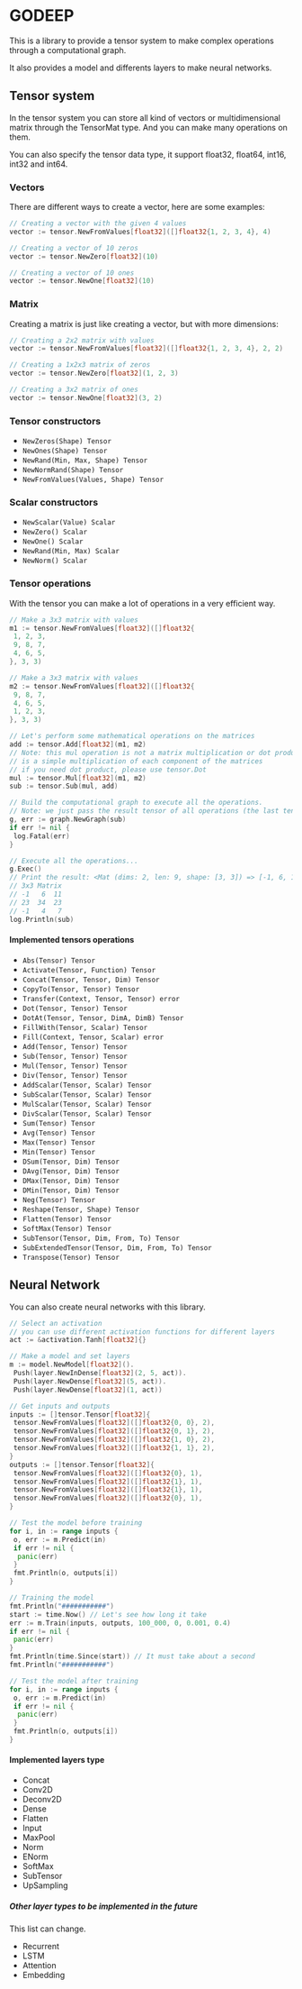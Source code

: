 # GODEEP

This is a library to provide a tensor system to make complex operations through a computational graph.

It also provides a model and differents layers to make neural networks.

## Tensor system

In the tensor system you can store all kind of vectors or multidimensional matrix through the TensorMat type. And you can make many operations on them.

You can also specify the tensor data type, it support float32, float64, int16, int32 and int64.

### Vectors

There are different ways to create a vector, here are some examples:

```go
// Creating a vector with the given 4 values
vector := tensor.NewFromValues[float32]([]float32{1, 2, 3, 4}, 4)

// Creating a vector of 10 zeros
vector := tensor.NewZero[float32](10)

// Creating a vector of 10 ones
vector := tensor.NewOne[float32](10)
```

### Matrix

Creating a matrix is just like creating a vector, but with more dimensions:

```go
// Creating a 2x2 matrix with values
vector := tensor.NewFromValues[float32]([]float32{1, 2, 3, 4}, 2, 2)

// Creating a 1x2x3 matrix of zeros
vector := tensor.NewZero[float32](1, 2, 3)

// Creating a 3x2 matrix of ones
vector := tensor.NewOne[float32](3, 2)
```

### Tensor constructors

- `NewZeros(Shape) Tensor`
- `NewOnes(Shape) Tensor`
- `NewRand(Min, Max, Shape) Tensor`
- `NewNormRand(Shape) Tensor`
- `NewFromValues(Values, Shape) Tensor`

### Scalar constructors

- `NewScalar(Value) Scalar`
- `NewZero() Scalar`
- `NewOne() Scalar`
- `NewRand(Min, Max) Scalar`
- `NewNorm() Scalar`

### Tensor operations

With the tensor you can make a lot of operations in a very efficient way.

```go
// Make a 3x3 matrix with values
m1 := tensor.NewFromValues[float32]([]float32{
 1, 2, 3,
 9, 8, 7,
 4, 6, 5,
}, 3, 3)

// Make a 3x3 matrix with values
m2 := tensor.NewFromValues[float32]([]float32{
 9, 8, 7,
 4, 6, 5,
 1, 2, 3,
}, 3, 3)

// Let's perform some mathematical operations on the matrices
add := tensor.Add[float32](m1, m2)
// Note: this mul operation is not a matrix multiplication or dot product
// is a simple multiplication of each component of the matrices
// if you need dot product, please use tensor.Dot
mul := tensor.Mul[float32](m1, m2)
sub := tensor.Sub(mul, add)

// Build the computational graph to execute all the operations.
// Note: we just pass the result tensor of all operations (the last tensor)
g, err := graph.NewGraph(sub)
if err != nil {
 log.Fatal(err)
}

// Execute all the operations...
g.Exec()
// Print the result: <Mat (dims: 2, len: 9, shape: [3, 3]) => [-1, 6, 11, 23, 34, 23, -1, 4, 7]>
// 3x3 Matrix
// -1   6  11
// 23  34  23
// -1   4   7
log.Println(sub)
```

#### Implemented tensors operations

- `Abs(Tensor) Tensor`
- `Activate(Tensor, Function) Tensor`
- `Concat(Tensor, Tensor, Dim) Tensor`
- `CopyTo(Tensor, Tensor) Tensor`
- `Transfer(Context, Tensor, Tensor) error`
- `Dot(Tensor, Tensor) Tensor`
- `DotAt(Tensor, Tensor, DimA, DimB) Tensor`
- `FillWith(Tensor, Scalar) Tensor`
- `Fill(Context, Tensor, Scalar) error`
- `Add(Tensor, Tensor) Tensor`
- `Sub(Tensor, Tensor) Tensor`
- `Mul(Tensor, Tensor) Tensor`
- `Div(Tensor, Tensor) Tensor`
- `AddScalar(Tensor, Scalar) Tensor`
- `SubScalar(Tensor, Scalar) Tensor`
- `MulScalar(Tensor, Scalar) Tensor`
- `DivScalar(Tensor, Scalar) Tensor`
- `Sum(Tensor) Tensor`
- `Avg(Tensor) Tensor`
- `Max(Tensor) Tensor`
- `Min(Tensor) Tensor`
- `DSum(Tensor, Dim) Tensor`
- `DAvg(Tensor, Dim) Tensor`
- `DMax(Tensor, Dim) Tensor`
- `DMin(Tensor, Dim) Tensor`
- `Neg(Tensor) Tensor`
- `Reshape(Tensor, Shape) Tensor`
- `Flatten(Tensor) Tensor`
- `SoftMax(Tensor) Tensor`
- `SubTensor(Tensor, Dim, From, To) Tensor`
- `SubExtendedTensor(Tensor, Dim, From, To) Tensor`
- `Transpose(Tensor) Tensor`

## Neural Network

You can also create neural networks with this library.

```go
// Select an activation
// you can use different activation functions for different layers
act := &activation.Tanh[float32]{}

// Make a model and set layers
m := model.NewModel[float32]().
 Push(layer.NewInDense[float32](2, 5, act)).
 Push(layer.NewDense[float32](5, act)).
 Push(layer.NewDense[float32](1, act))

// Get inputs and outputs
inputs := []tensor.Tensor[float32]{
 tensor.NewFromValues[float32]([]float32{0, 0}, 2),
 tensor.NewFromValues[float32]([]float32{0, 1}, 2),
 tensor.NewFromValues[float32]([]float32{1, 0}, 2),
 tensor.NewFromValues[float32]([]float32{1, 1}, 2),
}
outputs := []tensor.Tensor[float32]{
 tensor.NewFromValues[float32]([]float32{0}, 1),
 tensor.NewFromValues[float32]([]float32{1}, 1),
 tensor.NewFromValues[float32]([]float32{1}, 1),
 tensor.NewFromValues[float32]([]float32{0}, 1),
}

// Test the model before training
for i, in := range inputs {
 o, err := m.Predict(in)
 if err != nil {
  panic(err)
 }
 fmt.Println(o, outputs[i])
}

// Training the model
fmt.Println("###########")
start := time.Now() // Let's see how long it take
err := m.Train(inputs, outputs, 100_000, 0, 0.001, 0.4)
if err != nil {
 panic(err)
}
fmt.Println(time.Since(start)) // It must take about a second
fmt.Println("###########")

// Test the model after training
for i, in := range inputs {
 o, err := m.Predict(in)
 if err != nil {
  panic(err)
 }
 fmt.Println(o, outputs[i])
}

```

#### Implemented layers type

- Concat
- Conv2D
- Deconv2D
- Dense
- Flatten
- Input
- MaxPool
- Norm
- ENorm
- SoftMax
- SubTensor
- UpSampling

##### Other layer types to be implemented in the future

This list can change.

- Recurrent
- LSTM
- Attention
- Embedding
